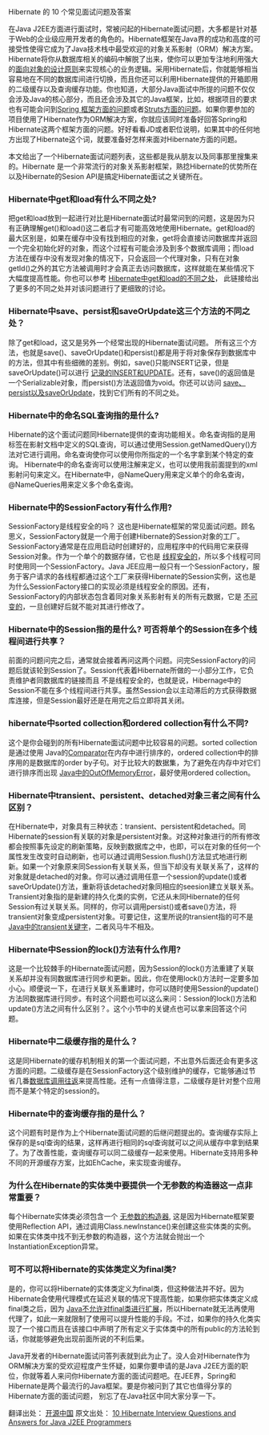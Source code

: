 Hibernate 的 10 个常见面试问题及答案

在Java J2EE方面进行面试时，常被问起的Hibernate面试问题，大多都是针对基于Web的企业级应用开发者的角色的。Hibernate框架在Java界的成功和高度的可接受性使得它成为了Java技术栈中最受欢迎的对象关系影射（ORM）解决方案。Hibernate将你从数据库相关的编码中解脱了出来，使你可以更加专注地利用强大的[面向对象的设计原则](http://javarevisited.blogspot.com/2012/03/10-object-oriented-design-principles.html)来实现核心的业务逻辑。采用Hibernate后，你就能够相当容易地在不同的数据库间进行切换，而且你还可以利用Hibernate提供的开箱即用的二级缓存以及查询缓存功能。你也知道，大部分Java面试中所提的问题不仅仅会涉及Java的核心部分，而且还会涉及其它的Java框架，比如，根据项目的要求也有可能会问到[Spring 框架方面的问题](http://javarevisited.blogspot.com/2011/09/spring-interview-questions-answers-j2ee.html)或者[Struts方面的问题](http://javarevisited.blogspot.com/2011/11/struts-interview-questions-answer-j2ee.html)。如果你要参加的项目使用了Hibernate作为ORM解决方案，你就应该同时准备好回答Spring和Hibernate这两个框架方面的问题。好好看看JD或者职位说明，如果其中的任何地方出现了Hibernate这个词，就要准备好怎样来面对Hibernate方面的问题。

本文给出了一个Hibernate面试问题列表，这些都是我从朋友以及同事那里搜集来的。Hibernate 是一个非常流行的对象关系影射框架，熟捻Hibernate的优势所在以及Hibernate的Sesion API是搞定Hibernate面试之关键所在。

<!-- more -->

### Hibernate中get和load有什么不同之处?

把get和load放到一起进行对比是Hibernate面试时最常问到的问题，这是因为只有正确理解get()和load()这二者后才有可能高效地使用Hibernate。get和load的最大区别是，如果在缓存中没有找到相应的对象，get将会直接访问数据库并返回一个完全初始化好的对象，而这个过程有可能会涉及到多个数据库调用；而load方法在缓存中没有发现对象的情况下，只会返回一个代理对象，只有在对象getId()之外的其它方法被调用时才会真正去访问数据库，这样就能在某些情况下大幅度提高性能。你也可以参考 [Hibernate中get和load的不同之处](http://javarevisited.blogspot.com/2012/07/hibernate-get-and-load-difference-interview-question.html)， 此链接给出了更多的不同之处并对该问题进行了更细致的讨论。

### Hibernate中save、persist和saveOrUpdate这三个方法的不同之处？

除了get和load，这又是另外一个经常出现的Hibernate面试问题。 所有这三个方法，也就是save()、saveOrUpdate()和persist()都是用于将对象保存到数据库中的方法，但其中有些细微的差别。例如，save()只能INSERT记录，但是saveOrUpdate()可以进行 [记录的INSERT和UPDATE](http://javarevisited.blogspot.com/2013/01/jdbc-batch-insert-and-update-example-java-prepared-statement.html)。还有，save()的返回值是一个Serializable对象，而persist()方法返回值为void。你还可以访问 [save、persist以及saveOrUpdate](http://javarevisited.blogspot.com/2012/09/difference-hibernate-save-vs-persist-and-saveOrUpdate.html)，找到它们所有的不同之处。

### Hibernate中的命名SQL查询指的是什么?

Hibernate的这个面试问题同Hibernate提供的查询功能相关。命名查询指的是用<sql-query>标签在影射文档中定义的SQL查询，可以通过使用Session.getNamedQuery()方法对它进行调用。命名查询使你可以使用你所指定的一个名字拿到某个特定的查询。 Hibernate中的命名查询可以使用注解来定义，也可以使用我前面提到的xml影射问句来定义。在Hibernate中，@NameQuery用来定义单个的命名查询，@NameQueries用来定义多个命名查询。

### Hibernate中的SessionFactory有什么作用?

SessionFactory是线程安全的吗？ 这也是Hibernate框架的常见面试问题。顾名思义，SessionFactory就是一个用于创建Hibernate的Session对象的工厂。SessionFactory通常是在应用启动时创建好的，应用程序中的代码用它来获得Session对象。作为一个单个的数据存储，它也是 [线程安全的](http://javarevisited.blogspot.com/2012/12/how-to-create-thread-safe-singleton-in-java-example.html)，所以多个线程可同时使用同一个SessionFactory。Java JEE应用一般只有一个SessionFactory，服务于客户请求的各线程都通过这个工厂来获得Hibernate的Session实例，这也是为什么SessionFactory接口的实现必须是线程安全的原因。还有，SessionFactory的内部状态包含着同对象关系影射有关的所有元数据，它是 [不可变的](http://javarevisited.blogspot.com/2013/03/how-to-create-immutable-class-object-java-example-tutorial.html)，一旦创建好后就不能对其进行修改了。

### Hibernate中的Session指的是什么? 可否将单个的Session在多个线程间进行共享？

前面的问题问完之后，通常就会接着再问这两个问题。问完SessionFactory的问题后就该轮到Session了。Session代表着Hibernate所做的一小部分工作，它负责维护者同数据库的链接而且 不是线程安全的，也就是说，Hibernage中的Session不能在多个线程间进行共享。虽然Session会以主动滞后的方式获得数据库连接，但是Session最好还是在用完之后立即将其关闭。

### hibernate中sorted collection和ordered collection有什么不同?

这个是你会碰到的所有Hibernate面试问题中比较容易的问题。sorted collection是通过使用 Java的[Comparator](http://java67.blogspot.com/2012/10/how-to-sort-object-in-java-comparator-comparable-example.html)在内存中进行排序的，ordered collection中的排序用的是数据库的order by子句。对于比较大的数据集，为了避免在内存中对它们进行排序而出现 [Java中的OutOfMemoryError](http://javarevisited.blogspot.com/2011/09/javalangoutofmemoryerror-permgen-space.html)，最好使用ordered collection。

### Hibernate中transient、persistent、detached对象三者之间有什么区别？

在Hibernate中，对象具有三种状态：transient、persistent和detached。同Hibernate的session有关联的对象是persistent对象。对这种对象进行的所有修改都会按照事先设定的刷新策略，反映到数据库之中，也即，可以在对象的任何一个属性发生改变时自动刷新，也可以通过调用Session.flush()方法显式地进行刷新。如果一个对象原来同Session有关联关系，但当下却没有关联关系了，这样的对象就是detached的对象。你可以通过调用任意一个session的update()或者saveOrUpdate()方法，重新将该detached对象同相应的seesion建立关联关系。Transient对象指的是新建的持久化类的实例，它还从未同Hibernate的任何Session有过关联关系。同样的，你可以调用persist()或者save()方法，将transient对象变成persistent对象。可要记住，这里所说的transient指的可不是 [Java中的transient关键字](http://javarevisited.blogspot.com/2012/03/difference-between-transient-and.html)，二者风马牛不相及。

### Hibernate中Session的lock()方法有什么作用?

这是一个比较棘手的Hibernate面试问题，因为Session的lock()方法重建了关联关系却并没有同数据库进行同步和更新。因此，你在使用lock()方法时一定要多加小心。顺便说一下，在进行关联关系重建时，你可以随时使用Session的update()方法同数据库进行同步。有时这个问题也可以这么来问：Session的lock()方法和update()方法之间有什么区别？。这个小节中的关键点也可以拿来回答这个问题。

### Hibernate中二级缓存指的是什么？

这是同Hibernate的缓存机制相关的第一个面试问题，不出意外后面还会有更多这方面的问题。二级缓存是在SessionFactory这个级别维护的缓存，它能够通过节省几番[数据库调用往返](http://javarevisited.blogspot.com/2012/01/improve-performance-java-database.html)来提高性能。还有一点值得注意，二级缓存是针对整个应用而不是某个特定的session的。

### Hibernate中的查询缓存指的是什么？

这个问题有时是作为上个Hibernate面试问题的后继问题提出的。查询缓存实际上保存的是sql查询的结果，这样再进行相同的sql查询就可以之间从缓存中拿到结果了。为了改善性能，查询缓存可以同二级缓存一起来使用。Hibernate支持用多种不同的开源缓存方案，比如EhCache，来实现查询缓存。

### 为什么在Hibernate的实体类中要提供一个无参数的构造器这一点非常重要？

每个Hibernate实体类必须包含一个 [无参数的构造器](http://javarevisited.blogspot.com/2012/12/what-is-constructor-in-java-example-chainning-overloading.html), 这是因为Hibernate框架要使用Reflection API，通过调用Class.newInstance()来创建这些实体类的实例。如果在实体类中找不到无参数的构造器，这个方法就会抛出一个InstantiationException异常。

### 可不可以将Hibernate的实体类定义为final类?

是的，你可以将Hibernate的实体类定义为final类，但这种做法并不好。因为Hibernate会使用代理模式在延迟关联的情况下提高性能，如果你把实体类定义成final类之后，因为 [Java不允许对final类进行扩展](http://javarevisited.blogspot.com/2011/12/final-variable-method-class-java.html)，所以Hibernate就无法再使用代理了，如此一来就限制了使用可以提升性能的手段。不过，如果你的持久化类实现了一个接口而且在该接口中声明了所有定义于实体类中的所有public的方法轮到话，你就能够避免出现前面所说的不利后果。

Java开发者的Hibernate面试问答列表就到此为止了。没人会对Hibernate作为ORM解决方案的受欢迎程度产生怀疑，如果你要申请的是Java J2EE方面的职位，你就等着人来问你Hibernate方面的面试问题吧。在JEE界，Spring和Hibernate是两个最流行的Java框架。要是你被问到了其它也值得分享的Hibernate方面的面试问题， 别忘了在Java社区中同大家分享一下。

翻译出处： [开源中国](http://www.oschina.net/translate/10-hibernate-interview-questions-answers-java-j2ee-senior)
原文出处： [10 Hibernate Interview Questions and Answers for Java J2EE Programmers](http://javarevisited.blogspot.com.br/2013/05/10-hibernate-interview-questions-answers-java-j2ee-senior.html)

